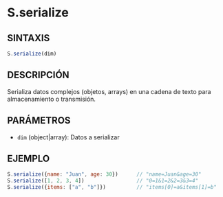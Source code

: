 # S.serialize

## SINTAXIS
```javascript
S.serialize(dim)
```

## DESCRIPCIÓN
Serializa datos complejos (objetos, arrays) en una cadena de texto para almacenamiento o transmisión.

## PARÁMETROS
- `dim` (object|array): Datos a serializar

## EJEMPLO
```javascript
S.serialize({name: "Juan", age: 30})      // "name=Juan&age=30"
S.serialize([1, 2, 3, 4])                 // "0=1&1=2&2=3&3=4"
S.serialize({items: ["a", "b"]})          // "items[0]=a&items[1]=b"
```